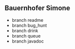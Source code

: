 ## Bauernhofer Simone
+ branch readme
+ branch bug_hunt
+ branch drink
+ branch queue
+ branch javadoc